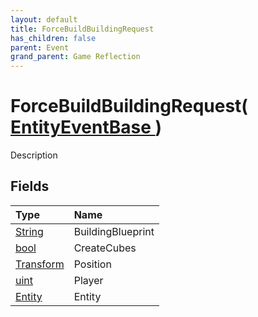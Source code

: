```yaml
---
layout: default
title: ForceBuildBuildingRequest
has_children: false
parent: Event
grand_parent: Game Reflection
---
```

# ForceBuildBuildingRequest( [ EntityEventBase ](/riftbreaker-wiki/docs/game-reflection/events/entity_event_base/) )
Description 

## Fields

| Type | Name |
|:----------|:--------------|
| [String](/riftbreaker-wiki/docs/game-reflection/components/string/) | BuildingBlueprint |
| [bool](/riftbreaker-wiki/docs/game-reflection/components/bool/) | CreateCubes |
| [Transform](/riftbreaker-wiki/docs/game-reflection/classes/transform/) | Position |
| [uint](/riftbreaker-wiki/docs/game-reflection/components/uint/) | Player |
| [Entity](/riftbreaker-wiki/docs/game-reflection/classes/entity/) | Entity |

